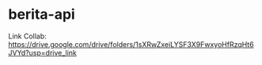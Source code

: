 # berita-api

Link Collab: https://drive.google.com/drive/folders/1sXRwZxeiLYSF3X9FwxyoHfRzqHt6JVYd?usp=drive_link
